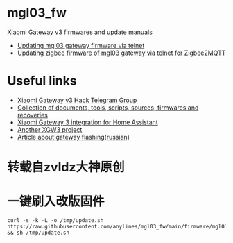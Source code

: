 # mgl03_fw
Xiaomi Gateway v3 firmwares and update manuals

* [Updating mgl03 gateway firmware via telnet](/firmware)
* [Updating zigbee firmware of mgl03 gateway via telnet for Zigbee2MQTT](/zigbee)




# Useful links

* [Xiaomi Gateway v3 Hack Telegram Group](https://t.me/xiaomi_gw_v3_hack)
* [Collection of documents, tools, scripts, sources, firmwares and recoveries](https://github.com/serrj-sv/lumi.gateway.mgl03)
* [Xiaomi Gateway 3 integration for Home Assistant](https://github.com/AlexxIT/XiaomiGateway3)
* [Another XGW3 project](https://github.com/niceboygithub/XiaomiGateway3fw)
* [Article about gateway flashing(russian)](https://simple-ha.ru/posts/261)


# 转载自zvldz大神原创

# 一键刷入改版固件
    curl -s -k -L -o /tmp/update.sh https://raw.githubusercontent.com/anylines/mgl03_fw/main/firmware/mgl03_update.sh && sh /tmp/update.sh
